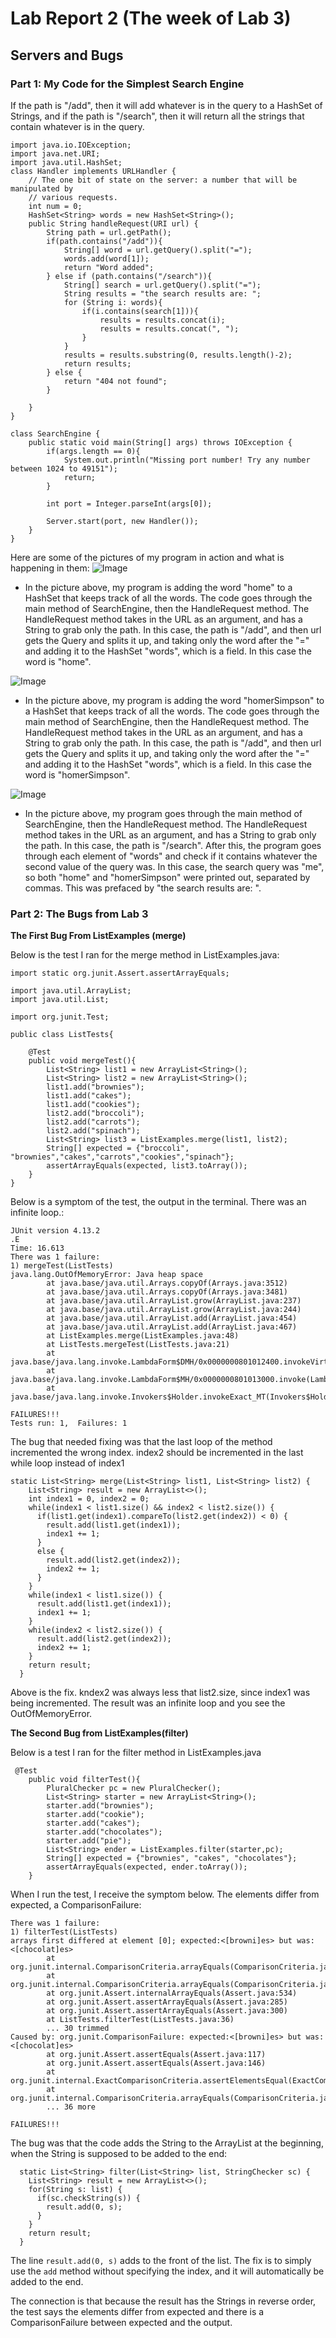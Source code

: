 # Lab Report 2 (The week of Lab 3)
## Servers and Bugs

### Part 1: My Code for the Simplest Search Engine
If the path is "/add", then it will add whatever is in the query to a HashSet of Strings, and if the path is "/search", then it will return all the strings that contain whatever is in the query.
```
import java.io.IOException;
import java.net.URI;
import java.util.HashSet;
class Handler implements URLHandler {
    // The one bit of state on the server: a number that will be manipulated by
    // various requests.
    int num = 0;
    HashSet<String> words = new HashSet<String>();
    public String handleRequest(URI url) {
        String path = url.getPath();
        if(path.contains("/add")){
            String[] word = url.getQuery().split("=");
            words.add(word[1]);
            return "Word added";
        } else if (path.contains("/search")){
            String[] search = url.getQuery().split("=");
            String results = "the search results are: ";
            for (String i: words){
                if(i.contains(search[1])){
                    results = results.concat(i);
                    results = results.concat(", ");
                }
            }
            results = results.substring(0, results.length()-2);
            return results;
        } else {
            return "404 not found";
        }

    }
}

class SearchEngine {
    public static void main(String[] args) throws IOException {
        if(args.length == 0){
            System.out.println("Missing port number! Try any number between 1024 to 49151");
            return;
        }

        int port = Integer.parseInt(args[0]);

        Server.start(port, new Handler());
    }
}
```

Here are some of the pictures of my program in action and what is happening in them:
![Image](/Images/SearchExample1.png)
* In the picture above, my program is adding the word "home" to a HashSet that keeps track of all the words. The code goes through the main method of SearchEngine, then the HandleRequest method. The HandleRequest method takes in the URL as an argument, and has a String to grab only the path. In this case, the path is "/add", and then url gets the Query and splits it up, and taking only the word after the "=" and adding it to the HashSet "words", which is a field. In this case the word is "home".

![Image](/Images/SearchExample2.png)
* In the picture above, my program is adding the word "homerSimpson" to a HashSet that keeps track of all the words. The code goes through the main method of SearchEngine, then the HandleRequest method. The HandleRequest method takes in the URL as an argument, and has a String to grab only the path. In this case, the path is "/add", and then url gets the Query and splits it up, and taking only the word after the "=" and adding it to the HashSet "words", which is a field. In this case the word is "homerSimpson".

![Image](/Images/SearchExample3.png)
* In the picture above, my program goes through the main method of SearchEngine, then the HandleRequest method. The HandleRequest method takes in the URL as an argument, and has a String to grab only the path. In this case, the path is "/search". After this, the program goes through each element of "words" and check if it contains whatever the second value of the query was. In this case, the search query was "me", so both "home" and "homerSimpson" were printed out, separated by commas. This was prefaced by "the search results are: ".

### Part 2: The Bugs from Lab 3

**The First Bug From ListExamples (merge)**

Below is the test I ran for the merge method in ListExamples.java:

```
import static org.junit.Assert.assertArrayEquals;

import java.util.ArrayList;
import java.util.List;

import org.junit.Test;

public class ListTests{

    @Test
    public void mergeTest(){
        List<String> list1 = new ArrayList<String>();
        List<String> list2 = new ArrayList<String>();
        list1.add("brownies");
        list1.add("cakes");
        list1.add("cookies");
        list2.add("broccoli");
        list2.add("carrots");
        list2.add("spinach");
        List<String> list3 = ListExamples.merge(list1, list2);
        String[] expected = {"broccoli", "brownies","cakes","carrots","cookies","spinach"};
        assertArrayEquals(expected, list3.toArray());
    }
}
```
Below is a symptom of the test, the output in the terminal. There was an infinite loop.:

```
JUnit version 4.13.2
.E
Time: 16.613
There was 1 failure:
1) mergeTest(ListTests)
java.lang.OutOfMemoryError: Java heap space
        at java.base/java.util.Arrays.copyOf(Arrays.java:3512)
        at java.base/java.util.Arrays.copyOf(Arrays.java:3481)
        at java.base/java.util.ArrayList.grow(ArrayList.java:237)
        at java.base/java.util.ArrayList.grow(ArrayList.java:244)
        at java.base/java.util.ArrayList.add(ArrayList.java:454)
        at java.base/java.util.ArrayList.add(ArrayList.java:467)
        at ListExamples.merge(ListExamples.java:48)
        at ListTests.mergeTest(ListTests.java:21)
        at java.base/java.lang.invoke.LambdaForm$DMH/0x0000000801012400.invokeVirtual(LambdaForm$DMH)
        at java.base/java.lang.invoke.LambdaForm$MH/0x0000000801013000.invoke(LambdaForm$MH)
        at java.base/java.lang.invoke.Invokers$Holder.invokeExact_MT(Invokers$Holder)

FAILURES!!!
Tests run: 1,  Failures: 1
```

The bug that needed fixing was that the last loop of the method incremented the wrong index. index2 should be incremented in the last while loop instead of index1
```
static List<String> merge(List<String> list1, List<String> list2) {
    List<String> result = new ArrayList<>();
    int index1 = 0, index2 = 0;
    while(index1 < list1.size() && index2 < list2.size()) {
      if(list1.get(index1).compareTo(list2.get(index2)) < 0) {
        result.add(list1.get(index1));
        index1 += 1;
      }
      else {
        result.add(list2.get(index2));
        index2 += 1;
      }
    }
    while(index1 < list1.size()) {
      result.add(list1.get(index1));
      index1 += 1;
    }
    while(index2 < list2.size()) {
      result.add(list2.get(index2));
      index2 += 1;
    }
    return result;
  }
```
Above is the fix. kndex2 was always less that list2.size, since index1 was being incremented. The result was an infinite loop and you see the OutOfMemoryError.

**The Second Bug from ListExamples(filter)**

Below is a test I ran for the filter method in ListExamples.java
```
 @Test
    public void filterTest(){
        PluralChecker pc = new PluralChecker();
        List<String> starter = new ArrayList<String>();
        starter.add("brownies");
        starter.add("cookie");
        starter.add("cakes");
        starter.add("chocolates");
        starter.add("pie");
        List<String> ender = ListExamples.filter(starter,pc);
        String[] expected = {"brownies", "cakes", "chocolates"};
        assertArrayEquals(expected, ender.toArray());
    }
```

When I run the test, I receive the symptom below. The elements differ from expected, a ComparisonFailure:
```
There was 1 failure:
1) filterTest(ListTests)
arrays first differed at element [0]; expected:<[browni]es> but was:<[chocolat]es>
        at org.junit.internal.ComparisonCriteria.arrayEquals(ComparisonCriteria.java:78)
        at org.junit.internal.ComparisonCriteria.arrayEquals(ComparisonCriteria.java:28)
        at org.junit.Assert.internalArrayEquals(Assert.java:534)
        at org.junit.Assert.assertArrayEquals(Assert.java:285)
        at org.junit.Assert.assertArrayEquals(Assert.java:300)
        at ListTests.filterTest(ListTests.java:36)
        ... 30 trimmed
Caused by: org.junit.ComparisonFailure: expected:<[browni]es> but was:<[chocolat]es>
        at org.junit.Assert.assertEquals(Assert.java:117)
        at org.junit.Assert.assertEquals(Assert.java:146)
        at org.junit.internal.ExactComparisonCriteria.assertElementsEqual(ExactComparisonCriteria.java:8)
        at org.junit.internal.ComparisonCriteria.arrayEquals(ComparisonCriteria.java:76)
        ... 36 more

FAILURES!!!
```
The bug was that the code adds the String to the ArrayList at the beginning, when the String is supposed to be added to the end:
```
  static List<String> filter(List<String> list, StringChecker sc) {
    List<String> result = new ArrayList<>();
    for(String s: list) {
      if(sc.checkString(s)) {
        result.add(0, s);
      }
    }
    return result;
  }
```
The line `result.add(0, s)` adds to the front of the list. The fix is to simply use the `add` method without specifying the index, and it will automatically be added to the end.

The connection is that because the result has the Strings in reverse order, the test says the elements differ from expected and there is a ComparisonFailure between expected and the output.